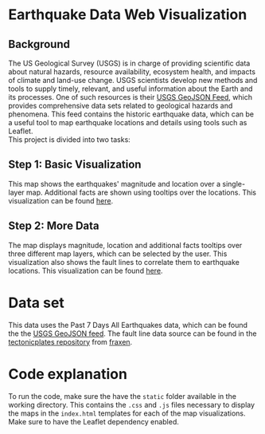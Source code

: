 # Earthquake Data Web Visualization
## Background
The US Geological Survey (USGS) is in charge of providing scientific data about natural hazards, resource availability, ecosystem health, and impacts of climate and land-use change. USGS scientists develop new methods and tools to supply timely, relevant, and useful information about the Earth and its processes. One of such resources is their [USGS GeoJSON Feed](https://earthquake.usgs.gov/earthquakes/feed/v1.0/geojson.php), which provides comprehensive data sets related to geological hazards and phenomena. This feed contains the historic earthquake data, which can be a useful tool to map earthquake locations and details using tools such as Leaflet.<br>
This project is divided into two tasks:<br>
## Step 1: Basic Visualization
This map shows the earthquakes' magnitude and location over a single-layer map. Additional facts are shown using tooltips over the locations. This visualization can be found [here](https://javisandoval94.github.io/leaflet-challenge/Leaflet-Step-1/index.html).

## Step 2: More Data 
The map displays magnitude, location and additional facts tooltips over three different map layers, which can be selected by the user. This visualization also shows the fault lines to correlate them to earthquake locations. This visualization can be found [here](https://javisandoval94.github.io/leaflet-challenge/Leaflet-Step-2/index.html).

# Data set
This data uses the Past 7 Days All Earthquakes data, which can be found the the [USGS GeoJSON feed](https://earthquake.usgs.gov/earthquakes/feed/v1.0/geojson.php). The fault line data source can be found in the [tectonicplates repository](https://github.com/fraxen/tectonicplates) from [fraxen](https://github.com/fraxen).

# Code explanation
To run the code, make sure the have the `static` folder available in the working directory. This contains the `.css` and `.js` files necessary to display the maps in the 
`index.html` templates for each of the map visualizations. Make sure to have the Leaflet dependency enabled.
